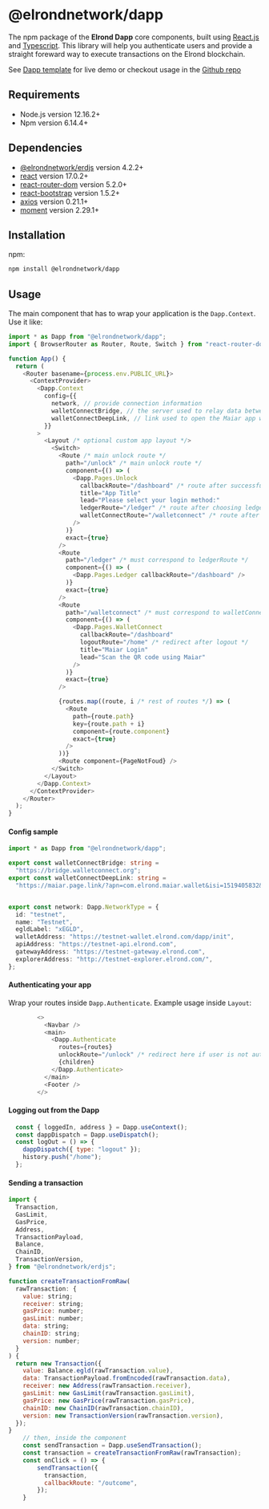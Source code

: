 # @elrondnetwork/dapp
The npm package of the __Elrond Dapp__ core components, built using [React.js](https://reactjs.org/) and [Typescript](https://www.typescriptlang.org/).
This library will help you authenticate users and provide a straight foreward way to execute transactions on the Elrond blockchain.

See [Dapp template](https://dapp-template.elrond.com/) for live demo or checkout usage in the [Github repo](https://github.com/ElrondNetwork/dapp-template)

## Requirements
* Node.js version 12.16.2+
* Npm version 6.14.4+

## Dependencies
* [@elrondnetwork/erdjs](https://www.npmjs.com/package/@elrondnetwork/erdjs) version 4.2.2+
* [react](https://reactjs.org/) version 17.0.2+
* [react-router-dom](https://www.npmjs.com/package/react-router-dom) version 5.2.0+
* [react-bootstrap](https://www.npmjs.com/package/react-bootstrap) version 1.5.2+
* [axios](https://www.npmjs.com/package/axios) version 0.21.1+
* [moment](https://www.npmjs.com/package/moment) version 2.29.1+

## Installation

npm:
```bash
npm install @elrondnetwork/dapp
```

## Usage
The main component that has to wrap your application is the  `Dapp.Context`. Use it like:
```javascript
import * as Dapp from "@elrondnetwork/dapp";
import { BrowserRouter as Router, Route, Switch } from "react-router-dom";

function App() {
  return (
    <Router basename={process.env.PUBLIC_URL}>
      <ContextProvider>
        <Dapp.Context
          config={{
            network, // provide connection information
            walletConnectBridge, // the server used to relay data between the Dapp and the Wallet
            walletConnectDeepLink, // link used to open the Maiar app with the connection details
          }}
        >
          <Layout /* optional custom app layout */>
            <Switch>
              <Route /* main unlock route */
                path="/unlock" /* main unlock route */
                component={() => (
                  <Dapp.Pages.Unlock
                    callbackRoute="/dashboard" /* route after successfull login */
                    title="App Title"
                    lead="Please select your login method:"
                    ledgerRoute="/ledger" /* route after choosing ledger login */
                    walletConnectRoute="/walletconnect" /* route after choosing Maiar login */
                  />
                )}
                exact={true}
              />
              <Route
                path="/ledger" /* must correspond to ledgerRoute */
                component={() => (
                  <Dapp.Pages.Ledger callbackRoute="/dashboard" />
                )}
                exact={true}
              />
              <Route
                path="/walletconnect" /* must correspond to walletConnectRoute */
                component={() => (
                  <Dapp.Pages.WalletConnect
                    callbackRoute="/dashboard"
                    logoutRoute="/home" /* redirect after logout */
                    title="Maiar Login"
                    lead="Scan the QR code using Maiar"
                  />
                )}
                exact={true}
              />

              {routes.map((route, i /* rest of routes */) => (
                <Route
                  path={route.path}
                  key={route.path + i}
                  component={route.component}
                  exact={true}
                />
              ))}
              <Route component={PageNotFoud} />
            </Switch>
          </Layout>
        </Dapp.Context>
      </ContextProvider>
    </Router>
  );
}
```
#### Config sample
```typescript
import * as Dapp from "@elrondnetwork/dapp";

export const walletConnectBridge: string =
  "https://bridge.walletconnect.org";
export const walletConnectDeepLink: string =
  "https://maiar.page.link/?apn=com.elrond.maiar.wallet&isi=1519405832&ibi=com.elrond.maiar.wallet&link=https://maiar.com/";


export const network: Dapp.NetworkType = {
  id: "testnet",
  name: "Testnet",
  egldLabel: "xEGLD",
  walletAddress: "https://testnet-wallet.elrond.com/dapp/init",
  apiAddress: "https://testnet-api.elrond.com",
  gatewayAddress: "https://testnet-gateway.elrond.com",
  explorerAddress: "http://testnet-explorer.elrond.com/",
};
```
#### Authenticating your app
Wrap your routes inside `Dapp.Authenticate`. Example usage inside `Layout`:
```javascript
        <>
          <Navbar />
          <main>
            <Dapp.Authenticate 
              routes={routes} 
              unlockRoute="/unlock" /* redirect here if user is not authenticated */>
              {children}
            </Dapp.Authenticate>
          </main>
          <Footer />
        </>
```

#### Logging out from the Dapp
```javascript
  const { loggedIn, address } = Dapp.useContext();
  const dappDispatch = Dapp.useDispatch();
  const logOut = () => {
    dappDispatch({ type: "logout" });
    history.push("/home");
  };
```

#### Sending a transaction
```javascript
import {
  Transaction,
  GasLimit,
  GasPrice,
  Address,
  TransactionPayload,
  Balance,
  ChainID,
  TransactionVersion,
} from "@elrondnetwork/erdjs";

function createTransactionFromRaw(
  rawTransaction: {
    value: string;
    receiver: string;
    gasPrice: number;
    gasLimit: number;
    data: string;
    chainID: string;
    version: number;
  }
) {
  return new Transaction({
    value: Balance.egld(rawTransaction.value),
    data: TransactionPayload.fromEncoded(rawTransaction.data),
    receiver: new Address(rawTransaction.receiver),
    gasLimit: new GasLimit(rawTransaction.gasLimit),
    gasPrice: new GasPrice(rawTransaction.gasPrice),
    chainID: new ChainID(rawTransaction.chainID),
    version: new TransactionVersion(rawTransaction.version),
  });
}
    // then, inside the component
    const sendTransaction = Dapp.useSendTransaction();
    const transaction = createTransactionFromRaw(rawTransaction);
    const onClick = () => {
        sendTransaction({
          transaction,
          callbackRoute: "/outcome",
        });
    }

```
